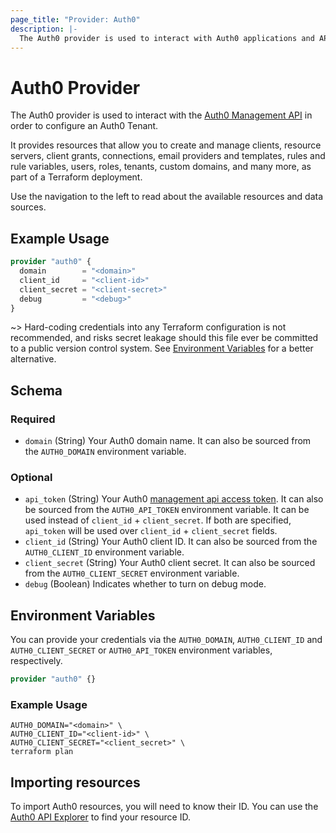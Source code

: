 ```yaml
---
page_title: "Provider: Auth0"
description: |-
  The Auth0 provider is used to interact with Auth0 applications and APIs.
---
```


# Auth0 Provider

The Auth0 provider is used to interact with the [Auth0 Management API](https://auth0.com/docs/api/management/v2) in
order to configure an Auth0 Tenant.

It provides resources that allow you to create and manage clients, resource servers, client grants, connections, email
providers and templates, rules and rule variables, users, roles, tenants, custom domains, and many more, as part of a
Terraform deployment.

Use the navigation to the left to read about the available resources and data sources.

## Example Usage

```terraform
provider "auth0" {
  domain        = "<domain>"
  client_id     = "<client-id>"
  client_secret = "<client-secret>"
  debug         = "<debug>"
}
```

~> Hard-coding credentials into any Terraform configuration is not recommended, and risks secret leakage should this
file ever be committed to a public version control system. See [Environment Variables](#environment-variables) for a
better alternative.

<!-- schema generated by tfplugindocs -->
## Schema

### Required

- `domain` (String) Your Auth0 domain name. It can also be sourced from the `AUTH0_DOMAIN` environment variable.

### Optional

- `api_token` (String) Your Auth0 [management api access token](https://auth0.com/docs/security/tokens/access-tokens/management-api-access-tokens). It can also be sourced from the `AUTH0_API_TOKEN` environment variable. It can be used instead of `client_id` + `client_secret`. If both are specified, `api_token` will be used over `client_id` + `client_secret` fields.
- `client_id` (String) Your Auth0 client ID. It can also be sourced from the `AUTH0_CLIENT_ID` environment variable.
- `client_secret` (String) Your Auth0 client secret. It can also be sourced from the `AUTH0_CLIENT_SECRET` environment variable.
- `debug` (Boolean) Indicates whether to turn on debug mode.

## Environment Variables

You can provide your credentials via the `AUTH0_DOMAIN`, `AUTH0_CLIENT_ID` and `AUTH0_CLIENT_SECRET`
or `AUTH0_API_TOKEN` environment variables, respectively.

```terraform
provider "auth0" {}
```

### Example Usage

```shell
AUTH0_DOMAIN="<domain>" \
AUTH0_CLIENT_ID="<client-id>" \
AUTH0_CLIENT_SECRET="<client_secret>" \
terraform plan
```

## Importing resources

To import Auth0 resources, you will need to know their ID. You can use
the [Auth0 API Explorer](https://auth0.com/docs/api/management/v2) to find your resource ID.

